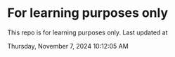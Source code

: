 # For learning purposes only
This repo is for learning purposes only.
Last updated at

Thursday, November 7, 2024 10:12:05 AM

